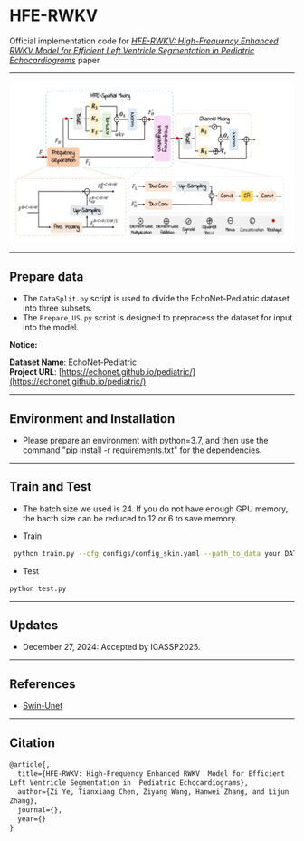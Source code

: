 # HFE-RWKV
Official implementation code for [_HFE-RWKV: High-Frequency Enhanced RWKV  Model for Efficient Left Ventricle Segmentation in  Pediatric Echocardiograms_](https://) paper

---

![Proposed Model](./images/proposed_method_v2.png)

---
## Prepare data

- The `DataSplit.py` script is used to divide the EchoNet-Pediatric dataset into three subsets.
- The `Prepare_US.py` script is designed to preprocess the dataset for input into the model. 

**Notice:**

**Dataset Name**: EchoNet-Pediatric  
**Project URL**: [https://echonet.github.io/pediatric/](https://echonet.github.io/pediatric/)

---
## Environment and Installation

- Please prepare an environment with python=3.7, and then use the command "pip install -r requirements.txt" for the dependencies.
---
## Train and Test
- The batch size we used is 24. If you do not have enough GPU memory, the bacth size can be reduced to 12 or 6 to save memory.

- Train 

```bash
 python train.py --cfg configs/config_skin.yaml --path_to_data your DATA_DIR --saved_model your OUT_DIR
```

- Test 

```bash
python test.py
```
---
## Updates
- December 27, 2024: Accepted by ICASSP2025.
---
## References
- [Swin-Unet](https://github.com/HuCaoFighting/Swin-Unet)
---
## Citation
```
@article{,
  title={HFE-RWKV: High-Frequency Enhanced RWKV  Model for Efficient Left Ventricle Segmentation in  Pediatric Echocardiograms},
  author={Zi Ye, Tianxiang Chen, Ziyang Wang, Hanwei Zhang, and Lijun Zhang},
  journal={},
  year={}
}
```
